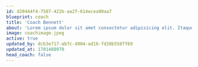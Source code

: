 ```yaml
---
id: d20444f4-7587-422b-aa2f-614ecea90aa7
blueprint: coach
title: 'Coach Bennett'
about: 'Lorem ipsum dolor sit amet consectetur adipisicing elit. Itaque, quis nisi? Mollitia pariatur inventore minus velit similique. Sint veniam illum ex deleniti perferendis molestiae, vitae itaque officiis dolores laboriosam placeat, non iusto nobis odio at quia illo maiores commodi, ducimus inventore atque aliquid suscipit? Laboriosam quo molestias doloribus natus mollitia quaerat impedit facere, veniam perspiciatis quam totam esse deserunt optio te'
image: coachimage.jpeg
active: true
updated_by: dcb3e717-ab7c-4904-ad16-fd20b558ff69
updated_at: 1701488970
head_coach: false
---
```

